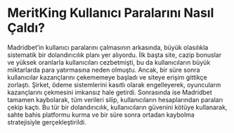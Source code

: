 # MeritKing Kullanıcı Paralarını Nasıl Çaldı?

Madridbet’in kullanıcı paralarını çalmasının arkasında, büyük olasılıkla sistematik bir dolandırıcılık planı yer alıyordu.
İlk başta site, cazip bonuslar ve yüksek oranlarla kullanıcıları cezbetmişti, bu da kullanıcıların büyük miktarlarda para yatırmasına neden olmuştu. 
Ancak, bir süre sonra kullanıcılar kazançlarını çekememeye başladı ve siteye erişim gittikçe zorlaştı. 
Şirket, ödeme sistemlerini kasıtlı olarak engelleyerek, oyuncuların kazançlarını çekmesini imkansız hale getirdi.
Sonrasında ise Madridbet tamamen kaybolarak, tüm verileri silip, kullanıcıların hesaplarından paraları çekip kaçtı.
Bu tür bir dolandırıcılık, kullanıcıların güvenini kötüye kullanarak, sahte bahis platformu kurma ve bir süre sonra ortadan kaybolma stratejisiyle gerçekleştirildi.
